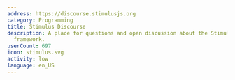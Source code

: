 ```yaml
---
address: https://discourse.stimulusjs.org
category: Programming
title: Stimulus Discourse
description: A place for questions and open discussion about the Stimulus JavaScript
  framework.
userCount: 697
icon: stimulus.svg
activity: low
language: en_US
---
```

